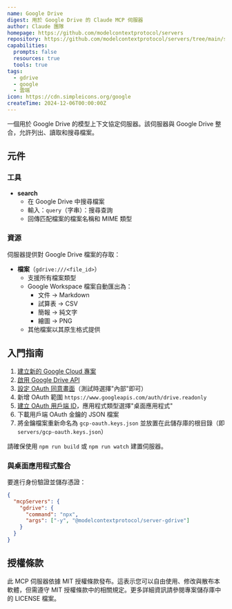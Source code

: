 ```yaml
---
name: Google Drive
digest: 用於 Google Drive 的 Claude MCP 伺服器
author: Claude 團隊
homepage: https://github.com/modelcontextprotocol/servers
repository: https://github.com/modelcontextprotocol/servers/tree/main/src/gdrive
capabilities:
  prompts: false
  resources: true
  tools: true
tags:
  - gdrive
  - google
  - 雲端
icon: https://cdn.simpleicons.org/google
createTime: 2024-12-06T00:00:00Z
---
```


一個用於 Google Drive 的模型上下文協定伺服器。該伺服器與 Google Drive 整合，允許列出、讀取和搜尋檔案。

## 元件

### 工具

- **search**
  - 在 Google Drive 中搜尋檔案
  - 輸入：`query`（字串）：搜尋查詢
  - 回傳匹配檔案的檔案名稱和 MIME 類型

### 資源

伺服器提供對 Google Drive 檔案的存取：

- **檔案**（`gdrive:///<file_id>`）
  - 支援所有檔案類型
  - Google Workspace 檔案自動匯出為：
    - 文件 → Markdown
    - 試算表 → CSV
    - 簡報 → 純文字
    - 繪圖 → PNG
  - 其他檔案以其原生格式提供

## 入門指南

1. [建立新的 Google Cloud 專案](https://console.cloud.google.com/projectcreate)
2. [啟用 Google Drive API](https://console.cloud.google.com/workspace-api/products)
3. [設定 OAuth 同意畫面](https://console.cloud.google.com/apis/credentials/consent)（測試時選擇"內部"即可）
4. 新增 OAuth 範圍 `https://www.googleapis.com/auth/drive.readonly`
5. [建立 OAuth 用戶端 ID](https://console.cloud.google.com/apis/credentials/oauthclient)，應用程式類型選擇"桌面應用程式"
6. 下載用戶端 OAuth 金鑰的 JSON 檔案
7. 將金鑰檔案重新命名為 `gcp-oauth.keys.json` 並放置在此儲存庫的根目錄（即 `servers/gcp-oauth.keys.json`）

請確保使用 `npm run build` 或 `npm run watch` 建置伺服器。

### 與桌面應用程式整合

要進行身份驗證並儲存憑證：

```json
{
  "mcpServers": {
    "gdrive": {
      "command": "npx",
      "args": ["-y", "@modelcontextprotocol/server-gdrive"]
    }
  }
}
```

## 授權條款

此 MCP 伺服器依據 MIT 授權條款發布。這表示您可以自由使用、修改與散布本軟體，但需遵守 MIT 授權條款中的相關規定。更多詳細資訊請參閱專案儲存庫中的 LICENSE 檔案。
